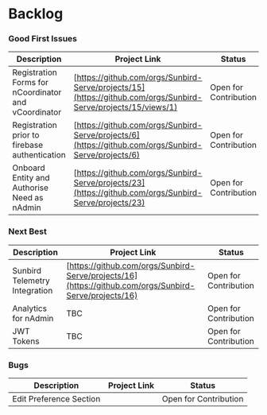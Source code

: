 # Backlog

### Good First Issues

| Description                                          | Project Link                                                                                                   | Status                |
| ---------------------------------------------------- | -------------------------------------------------------------------------------------------------------------- | --------------------- |
| Registration Forms for nCoordinator and vCoordinator | [https://github.com/orgs/Sunbird-Serve/projects/15](https://github.com/orgs/Sunbird-Serve/projects/15/views/1) | Open for Contribution |
| Registration prior to firebase authentication        | [https://github.com/orgs/Sunbird-Serve/projects/6](https://github.com/orgs/Sunbird-Serve/projects/6)           | Open for Contribution |
| Onboard Entity and Authorise Need as nAdmin          | [https://github.com/orgs/Sunbird-Serve/projects/23](https://github.com/orgs/Sunbird-Serve/projects/23)         | Open for Contribution |

### Next Best

| Description                   | Project Link                                                                                           | Status                |
| ----------------------------- | ------------------------------------------------------------------------------------------------------ | --------------------- |
| Sunbird Telemetry Integration | [https://github.com/orgs/Sunbird-Serve/projects/16](https://github.com/orgs/Sunbird-Serve/projects/16) | Open for Contribution |
| Analytics for nAdmin          | TBC                                                                                                    | Open for Contribution |
| JWT Tokens                    | TBC                                                                                                    | Open for Contribution |

### Bugs



| Description             | Project Link | Status                |
| ----------------------- | ------------ | --------------------- |
| Edit Preference Section |              | Open for Contribution |
